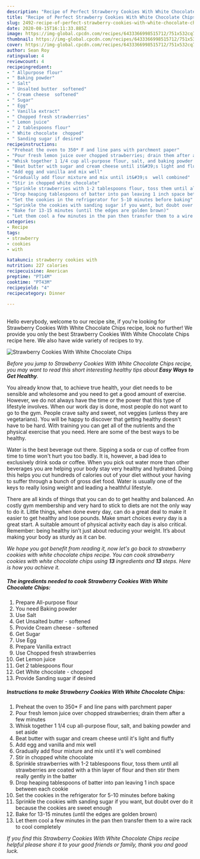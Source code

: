 ```yaml
---
description: "Recipe of Perfect Strawberry Cookies With White Chocolate Chips"
title: "Recipe of Perfect Strawberry Cookies With White Chocolate Chips"
slug: 2492-recipe-of-perfect-strawberry-cookies-with-white-chocolate-chips
date: 2020-08-15T16:11:33.885Z
image: https://img-global.cpcdn.com/recipes/6433366998515712/751x532cq70/strawberry-cookies-with-white-chocolate-chips-recipe-main-photo.jpg
thumbnail: https://img-global.cpcdn.com/recipes/6433366998515712/751x532cq70/strawberry-cookies-with-white-chocolate-chips-recipe-main-photo.jpg
cover: https://img-global.cpcdn.com/recipes/6433366998515712/751x532cq70/strawberry-cookies-with-white-chocolate-chips-recipe-main-photo.jpg
author: Sean Roy
ratingvalue: 4
reviewcount: 4
recipeingredient:
- " Allpurpose flour"
- " Baking powder"
- " Salt"
- " Unsalted butter  softened"
- " Cream cheese  softened"
- " Sugar"
- " Egg"
- " Vanilla extract"
- " Chopped fresh strawberries"
- " Lemon juice"
- " 2 tablespoons flour"
- " White chocolate  chopped"
- " Sanding sugar if desired"
recipeinstructions:
- "Preheat the oven to 350* F and line pans with parchment paper"
- "Pour fresh lemon juice over chopped strawberries; drain them after a few minutes"
- "Whisk together 1 1/4 cup all-purpose flour, salt, and baking powder and set aside"
- "Beat butter with sugar and cream cheese until it&#39;s light and fluffy"
- "Add egg and vanilla and mix well"
- "Gradually add flour mixture and mix until it&#39;s  well combined"
- "Stir in chopped white chocolate"
- "Sprinkle strawberries with 1-2 tablespoons flour, toss them until all strawberries are coated with a thin layer of flour and then stir them really gently in the batter"
- "Drop heaping tablespoons of batter into pan leaving 1 inch space between each cookie"
- "Set the cookies in the refrigerator for 5-10 minutes before baking"
- "Sprinkle the cookies with sanding sugar if you want, but doubt over do it because the cookies are sweet enough"
- "Bake for 13-15 minutes (until the edges are golden brown)"
- "Let them cool a few minutes in the pan then transfer them to a wire rack to cool completely"
categories:
- Recipe
tags:
- strawberry
- cookies
- with

katakunci: strawberry cookies with 
nutrition: 227 calories
recipecuisine: American
preptime: "PT14M"
cooktime: "PT43M"
recipeyield: "4"
recipecategory: Dinner

---
```

<br>
Hello everybody, welcome to our recipe site, if you're looking for Strawberry Cookies With White Chocolate Chips recipe, look no further! We provide you only the best Strawberry Cookies With White Chocolate Chips recipe here. We also have wide variety of recipes to try.
<br>


![Strawberry Cookies With White Chocolate Chips](https://img-global.cpcdn.com/recipes/6433366998515712/751x532cq70/strawberry-cookies-with-white-chocolate-chips-recipe-main-photo.jpg)

<i>Before you jump to Strawberry Cookies With White Chocolate Chips recipe, you may want to read this short interesting healthy tips about <strong>Easy Ways to Get Healthy</strong>.</i>

You already know that, to achieve true health, your diet needs to be sensible and wholesome and you need to get a good amount of exercise. However, we do not always have the time or the power that this type of lifestyle involves. When our work day is done, most people do not want to go to the gym. People crave salty and sweet, not veggies (unless they are vegetarians). You will be happy to discover that getting healthy doesn't have to be hard. With training you can get all of the nutrients and the physical exercise that you need. Here are some of the best ways to be healthy.

Water is the best beverage out there. Sipping a soda or cup of coffee from time to time won't hurt you too badly. It is, however, a bad idea to exclusively drink soda or coffee. When you pick out water more than other beverages you are helping your body stay very healthy and hydrated. Doing this helps you cut hundreds of calories out of your diet without your having to suffer through a bunch of gross diet food. Water is usually one of the keys to really losing weight and leading a healthful lifestyle.

There are all kinds of things that you can do to get healthy and balanced. An costly gym membership and very hard to stick to diets are not the only way to do it. Little things, when done every day, can do a great deal to make it easier to get healthy and lose pounds. Make smart choices every day is a great start. A suitable amount of physical activity each day is also critical. Remember: being healthy isn’t just about reducing your weight. It’s about making your body as sturdy as it can be. 


<i>We hope you got benefit from reading it, now let's go back to strawberry cookies with white chocolate chips recipe. You can cook strawberry cookies with white chocolate chips using <strong>13</strong> ingredients and <strong>13</strong> steps. Here is how you achieve it.
</i>

##### The ingredients needed to cook Strawberry Cookies With White Chocolate Chips:

1. Prepare  All-purpose flour
1. You need  Baking powder
1. Use  Salt
1. Get  Unsalted butter - softened
1. Provide  Cream cheese - softened
1. Get  Sugar
1. Use  Egg
1. Prepare  Vanilla extract
1. Use  Chopped fresh strawberries
1. Get  Lemon juice
1. Get  2 tablespoons flour
1. Get  White chocolate - chopped
1. Provide  Sanding sugar if desired


##### Instructions to make Strawberry Cookies With White Chocolate Chips:

1. Preheat the oven to 350* F and line pans with parchment paper
1. Pour fresh lemon juice over chopped strawberries; drain them after a few minutes
1. Whisk together 1 1/4 cup all-purpose flour, salt, and baking powder and set aside
1. Beat butter with sugar and cream cheese until it&#39;s light and fluffy
1. Add egg and vanilla and mix well
1. Gradually add flour mixture and mix until it&#39;s  well combined
1. Stir in chopped white chocolate
1. Sprinkle strawberries with 1-2 tablespoons flour, toss them until all strawberries are coated with a thin layer of flour and then stir them really gently in the batter
1. Drop heaping tablespoons of batter into pan leaving 1 inch space between each cookie
1. Set the cookies in the refrigerator for 5-10 minutes before baking
1. Sprinkle the cookies with sanding sugar if you want, but doubt over do it because the cookies are sweet enough
1. Bake for 13-15 minutes (until the edges are golden brown)
1. Let them cool a few minutes in the pan then transfer them to a wire rack to cool completely


<i>If you find this Strawberry Cookies With White Chocolate Chips recipe helpful please share it to your good friends or family, thank you and good luck.</i>

